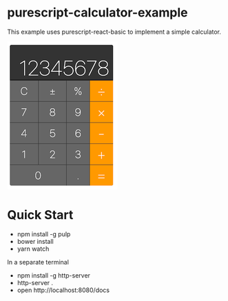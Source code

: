 # purescript-calculator-example

This example uses purescript-react-basic to implement a simple calculator.

![calculator](calculator.png)

# Quick Start

- npm install -g pulp
- bower install
- yarn watch

In a separate terminal

- npm install -g http-server
- http-server .
- open http://localhost:8080/docs

